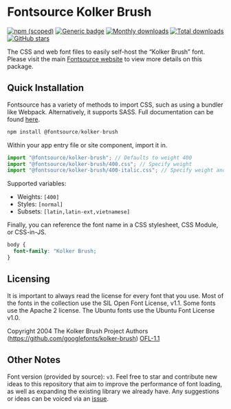 # Fontsource Kolker Brush

[![npm (scoped)](https://img.shields.io/npm/v/@fontsource/kolker-brush?color=brightgreen)](https://www.npmjs.com/package/@fontsource/kolker-brush) [![Generic badge](https://img.shields.io/badge/fontsource-passing-brightgreen)](https://github.com/fontsource/fontsource) [![Monthly downloads](https://badgen.net/npm/dm/@fontsource/kolker-brush)](https://github.com/fontsource/fontsource) [![Total downloads](https://badgen.net/npm/dt/@fontsource/kolker-brush)](https://github.com/fontsource/fontsource) [![GitHub stars](https://img.shields.io/github/stars/fontsource/fontsource.svg?style=social&label=Star)](https://github.com/fontsource/fontsource/stargazers)

The CSS and web font files to easily self-host the “Kolker Brush” font. Please visit the main [Fontsource website](https://fontsource.org/fonts/kolker-brush) to view more details on this package.

## Quick Installation

Fontsource has a variety of methods to import CSS, such as using a bundler like Webpack. Alternatively, it supports SASS. Full documentation can be found [here](https://fontsource.org/docs/introduction).

```javascript
npm install @fontsource/kolker-brush
```

Within your app entry file or site component, import it in.

```javascript
import "@fontsource/kolker-brush"; // Defaults to weight 400
import "@fontsource/kolker-brush/400.css"; // Specify weight
import "@fontsource/kolker-brush/400-italic.css"; // Specify weight and style

```

Supported variables:
- Weights: `[400]`
- Styles: `[normal]`
- Subsets: `[latin,latin-ext,vietnamese]`

Finally, you can reference the font name in a CSS stylesheet, CSS Module, or CSS-in-JS.

```css
body {
  font-family: "Kolker Brush;
}
```

## Licensing
It is important to always read the license for every font that you use.
Most of the fonts in the collection use the SIL Open Font License, v1.1. Some fonts use the Apache 2 license. The Ubuntu fonts use the Ubuntu Font License v1.0.

Copyright 2004 The Kolker Brush Project Authors (https://github.com/googlefonts/kolker-brush)
[OFL-1.1](http://scripts.sil.org/OFL)

## Other Notes
Font version (provided by source): `v3`.
Feel free to star and contribute new ideas to this repository that aim to improve the performance of font loading, as well as expanding the existing library we already have. Any suggestions or ideas can be voiced via an [issue](https://github.com/fontsource/fontsource/issues).